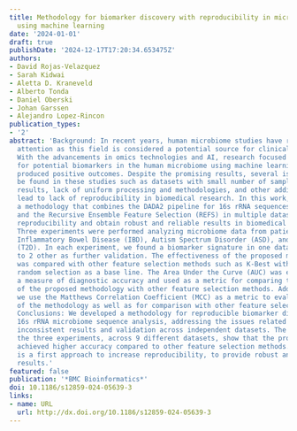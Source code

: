 ```yaml
---
title: Methodology for biomarker discovery with reproducibility in microbiome data
  using machine learning
date: '2024-01-01'
draft: true
publishDate: '2024-12-17T17:20:34.653475Z'
authors:
- David Rojas-Velazquez
- Sarah Kidwai
- Aletta D. Kraneveld
- Alberto Tonda
- Daniel Oberski
- Johan Garssen
- Alejandro Lopez-Rincon
publication_types:
- '2'
abstract: 'Background: In recent years, human microbiome studies have received increasing
  attention as this field is considered a potential source for clinical applications.
  With the advancements in omics technologies and AI, research focused on the discovery
  for potential biomarkers in the human microbiome using machine learning tools has
  produced positive outcomes. Despite the promising results, several issues can still
  be found in these studies such as datasets with small number of samples, inconsistent
  results, lack of uniform processing and methodologies, and other additional factors
  lead to lack of reproducibility in biomedical research. In this work, we propose
  a methodology that combines the DADA2 pipeline for 16s rRNA sequences processing
  and the Recursive Ensemble Feature Selection (REFS) in multiple datasets to increase
  reproducibility and obtain robust and reliable results in biomedical research. Results:
  Three experiments were performed analyzing microbiome data from patients/cases in
  Inflammatory Bowel Disease (IBD), Autism Spectrum Disorder (ASD), and Type 2 Diabetes
  (T2D). In each experiment, we found a biomarker signature in one dataset and applied
  to 2 other as further validation. The effectiveness of the proposed methodology
  was compared with other feature selection methods such as K-Best with F-score and
  random selection as a base line. The Area Under the Curve (AUC) was employed as
  a measure of diagnostic accuracy and used as a metric for comparing the results
  of the proposed methodology with other feature selection methods. Additionally,
  we use the Matthews Correlation Coefficient (MCC) as a metric to evaluate the performance
  of the methodology as well as for comparison with other feature selection methods.
  Conclusions: We developed a methodology for reproducible biomarker discovery for
  16s rRNA microbiome sequence analysis, addressing the issues related with data dimensionality,
  inconsistent results and validation across independent datasets. The findings from
  the three experiments, across 9 different datasets, show that the proposed methodology
  achieved higher accuracy compared to other feature selection methods. This methodology
  is a first approach to increase reproducibility, to provide robust and reliable
  results.'
featured: false
publication: '*BMC Bioinformatics*'
doi: 10.1186/s12859-024-05639-3
links:
- name: URL
  url: http://dx.doi.org/10.1186/s12859-024-05639-3
---
```


